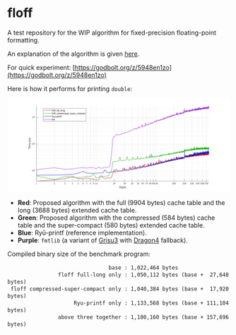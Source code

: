 # floff
A test repository for the WIP algorithm for fixed-precision floating-point formatting.

An explanation of the algorithm is given [here](https://jk-jeon.github.io/posts/2022/12/fixed-precision-formatting/).

For quick experiment: [https://godbolt.org/z/5948en1zo](https://godbolt.org/z/5948en1zo)

Here is how it performs for printing `double`:

![benchmark](subproject/benchmark/results/to_chars_fixed_precision_benchmark_binary64.png)
- **Red**: Proposed algorithm with the full (9904 bytes) cache table and the long (3688 bytes) extended cache table.
- **Green**: Proposed algorithm with the compressed (584 bytes) cache table and the super-compact (580 bytes) extended cache table.
- **Blue**: Ryū-printf (reference implementation).
- **Purple**: `fmtlib` (a variant of [Grisu3](https://www.cs.tufts.edu/~nr/cs257/archive/florian-loitsch/printf.pdf) with [Dragon4](https://lists.nongnu.org/archive/html/gcl-devel/2012-10/pdfkieTlklRzN.pdf) fallback).

Compiled binary size of the benchmark program:
```
                                base : 1,022,464 bytes
                floff full-long only : 1,050,112 bytes (base +  27,648 bytes)
 floff compressed-super-compact only : 1,040,384 bytes (base +  17,920 bytes)
                     Ryu-printf only : 1,133,568 bytes (base + 111,104 bytes)
                above three together : 1,180,160 bytes (base + 157,696 bytes)
```
